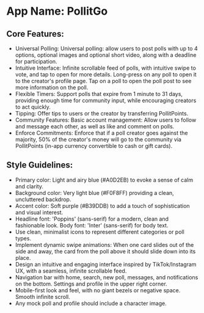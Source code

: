 # **App Name**: PollitGo

## Core Features:

- Universal Polling: Universal polling: allow users to post polls with up to 4 options, optional images and optional short video, along with a deadline for participation.
- Intuitive Interface: Infinite scrollable feed of polls, with intuitive swipe to vote, and tap to open for more details. Long-press on any poll to open it to the creator's profile page. Tap on a poll to open the poll post to see more information on the poll.
- Flexible Timers: Support polls that expire from 1 minute to 31 days, providing enough time for community input, while encouraging creators to act quickly.
- Tipping: Offer tips to users or the creator by transferring PollitPoints.
- Community Features: Basic account management: Allow users to follow and message each other, as well as like and comment on polls.
- Enforce Commitments: Enforce that if a poll creator goes against the majority, 50% of the creator's money will go to the community via PollitPoints (in-app currency convertible to cash or gift cards).

## Style Guidelines:

- Primary color: Light and airy blue (#A0D2EB) to evoke a sense of calm and clarity.
- Background color: Very light blue (#F0F8FF) providing a clean, uncluttered backdrop.
- Accent color: Soft purple (#B39DDB) to add a touch of sophistication and visual interest.
- Headline font: 'Poppins' (sans-serif) for a modern, clean and fashionable look. Body font: 'Inter' (sans-serif) for body text.
- Use clean, minimalist icons to represent different categories or poll types.
- Implement dynamic swipe animations: When one card slides out of the side and away, the card from the poll above it should slide down into its place.
- Design an intuitive and engaging interface inspired by TikTok/Instagram UX, with a seamless, infinite scrollable feed.
- Navigation bar with home, search, new poll, messages, and notifications on the bottom. Settings and profile in the upper right corner.
- Mobile-first look and feel, with no giant bezels or negative space. Smooth infinite scroll.
- Any mock poll and profile should include a character image.